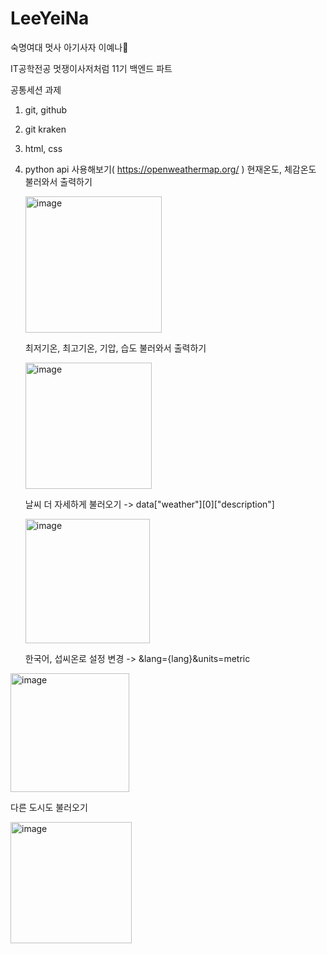 # LeeYeiNa
숙명여대 멋사 아기사자 이예나🦁

IT공학전공
멋쟁이사저처럼 11기 백엔드 파트

공통세션 과제
1. git, github
2. git kraken
3. html, css
4. python api 사용해보기( https://openweathermap.org/ )
   현재온도, 체감온도 불러와서 출력하기
   
   <img width="218" alt="image" src="https://github.com/Likelion-at-SMWU-11th/LeeYeiNa/assets/84684759/202a2e4a-dacc-4182-a2b9-cd0fb8948e0a">

   최저기온, 최고기온, 기압, 습도 불러와서 출력하기
   
   <img width="202" alt="image" src="https://github.com/Likelion-at-SMWU-11th/LeeYeiNa/assets/84684759/0e9c8df4-46a7-4468-90bd-d0a594911311">
   
   날씨 더 자세하게 불러오기 -> data["weather"][0]["description"]
   
   <img width="199" alt="image" src="https://github.com/Likelion-at-SMWU-11th/LeeYeiNa/assets/84684759/15a64f3e-3f0b-4d34-8fac-0900407e4196">

   한국어, 섭씨온로 설정 변경 -> &lang={lang}&units=metric
   
  <img width="190" alt="image" src="https://github.com/Likelion-at-SMWU-11th/LeeYeiNa/assets/84684759/db21c0ba-8199-4122-b78b-438f6699e74a">
  
  다른 도시도 불러오기
  
  <img width="194" alt="image" src="https://github.com/Likelion-at-SMWU-11th/LeeYeiNa/assets/84684759/665342c8-6ade-45d8-b7f4-3bd67b837a4b">
